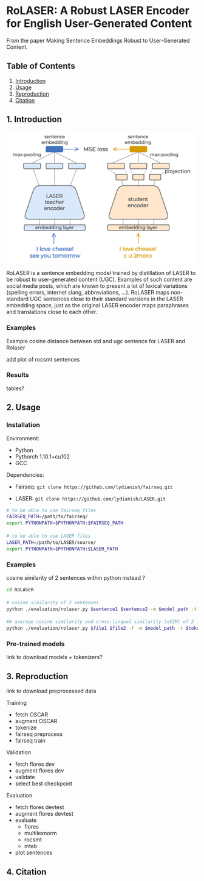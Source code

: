 # RoLASER: A Robust LASER Encoder for English User-Generated Content

From the paper Making Sentence Embeddings Robust to User-Generated Content.

## Table of Contents

1. [Introduction](#introduction)
2. [Usage](#usage)
3. [Reproduction](#reproduction)
4. [Citation](#citation)


## 1. Introduction <a name="introduction"></a>

<p align="center">
  <img alt="Teacher-Student distillation of LASER" width="500" src="./img/robust-laser.png">
</p>
      
RoLASER is a sentence embedding model trained by distillation of LASER to be robust to user-generated content (UGC). Examples of such content are social media posts, which are known to present a lot of lexical variations (spelling errors, internet slang, abbreviations, ...). RoLASER maps non-standard UGC sentences close to their standard versions in the LASER embedding space, just as the original LASER encoder maps paraphrases and translations close to each other.

### Examples

Example cosine distance between std and ugc sentence for LASER and Rolaser

add plot of rocsmt sentences

### Results

tables?

## 2. Usage <a name="usage"></a>

### Installation

Environment:
- Python 
- Pythorch 1.10.1+cu102
- GCC

Dependencies:

- Fairseq: `git clone https://github.com/lydianish/fairseq.git`


- LASER: `git clone https://github.com/lydianish/LASER.git`

```bash
# to be able to use fairseq files
FAIRSEQ_PATH=/path/to/fairseq/
export PYTHONPATH=$PYTHONPATH:$FAIRSEQ_PATH

# to be able to use LASER files
LASER_PATH=/path/to/LASER/source/
export PYTHONPATH=$PYTHONPATH:$LASER_PATH
```

### Examples

cosine similarity of 2 sentences within python instead ?

```bash
cd RoLASER

# cosine similarity of 2 sentences
python ./evaluation/rolaser.py $sentence1 $sentence2 -m $model_path -t $tokenizer_path

## average cosine similarity and cross-lingual similarity (xSIM) of 2 files
python ./evaluation/rolaser.py $file1 $file2 -f -m $model_path -t $tokenizer_path
```

### Pre-trained models

link to download models + tokenizers?

## 3. Reproduction <a name="reproduction"></a>

link to download preprocessed data

Training
- fetch OSCAR 
- augment OSCAR
- tokenize
- fairseq preprocess
- fairseq train

Validation
- fetch flores dev
- augment flores dev
- validate
- select best checkpoint

Evaluation
- fetch flores devtest
- augment flores devtest
- evaluate
    - flores
    - multilexnorm
    - rocsmt
    - mteb
- plot sentences

## 4. Citation <a name="citation"></a>

